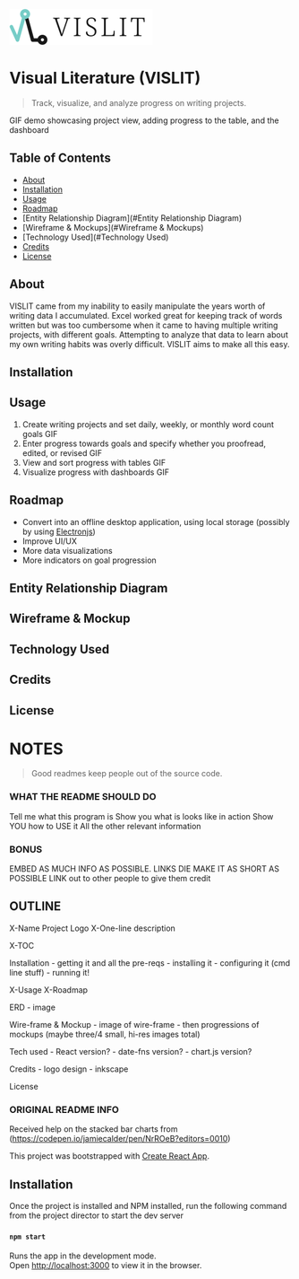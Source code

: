 ![VISLIT Logo](https://github.com/ste163/visual-literature/blob/se-readme-content/readme-assets/logo_vislit.png)
# Visual Literature (VISLIT)
>Track, visualize, and analyze progress on writing projects. 

GIF demo showcasing project view, adding progress to the table, and the dashboard

## Table of Contents
- [About](#About)
- [Installation](#Installation)
- [Usage](#Usage)
- [Roadmap](#Roadmap)
- [Entity Relationship Diagram](#Entity Relationship Diagram)
- [Wireframe & Mockups](#Wireframe & Mockups)
- [Technology Used](#Technology Used)
- [Credits](#Credits)
- [License](#License)

## About
VISLIT came from my inability to easily manipulate the years worth of writing data I accumulated. Excel worked great for keeping track of words written but was too cumbersome when it came to having multiple writing projects, with different goals. Attempting to analyze that data to learn about my own writing habits was overly difficult. VISLIT aims to make all this easy.

## Installation

## Usage
1. Create writing projects and set daily, weekly, or monthly word count goals
GIF
2. Enter progress towards goals and specify whether you proofread, edited, or revised
GIF
3. View and sort progress with tables
GIF
4. Visualize progress with dashboards
GIF

## Roadmap
- Convert into an offline desktop application, using local storage (possibly by using [Electronjs](https://www.electronjs.org/))
- Improve UI/UX
- More data visualizations
- More indicators on goal progression

## Entity Relationship Diagram

## Wireframe & Mockup

## Technology Used

## Credits

## License

# NOTES
>Good readmes keep people out of the source code.

### WHAT THE README SHOULD DO
Tell me what this program is
Show you what is looks like in action
Show YOU how to USE it
All the other relevant information

### BONUS
EMBED AS MUCH INFO AS POSSIBLE. LINKS DIE
MAKE IT AS SHORT AS POSSIBLE
LINK out to other people to give them credit

## OUTLINE
X-Name
    Project Logo
X-One-line description

X-TOC

Installation
    - getting it and all the pre-reqs
    - installing it
    - configuring it (cmd line stuff)
    - running it!

X-Usage
X-Roadmap

ERD
    - image

Wire-frame & Mockup
    - image of wire-frame
    - then progressions of mockups
    (maybe three/4 small, hi-res images total)

Tech used
    - React version?
    - date-fns version?
    - chart.js version?

Credits
    - logo design
    - inkscape

License

### ORIGINAL README INFO
Received help on the stacked bar charts from (https://codepen.io/jamiecalder/pen/NrROeB?editors=0010)

This project was bootstrapped with [Create React App](https://github.com/facebook/create-react-app).

## Installation
Once the project is installed and NPM installed, run the following command from the project director to start the dev server

#### `npm start`
Runs the app in the development mode.<br />
Open [http://localhost:3000](http://localhost:3000) to view it in the browser.
